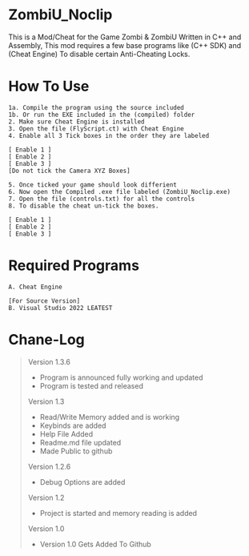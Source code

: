 # ZombiU_Noclip
This is a Mod/Cheat for the Game Zombi & ZombiU Written in C++ and Assembly, This mod requires a few
base programs like (C++ SDK) and (Cheat Engine) To disable certain Anti-Cheating Locks.

# How To Use
```
1a. Compile the program using the source included
1b. Or run the EXE included in the (compiled) folder
2. Make sure Cheat Engine is installed
3. Open the file (FlyScript.ct) with Cheat Engine
4. Enable all 3 Tick boxes in the order they are labeled

[ Enable 1 ]
[ Enable 2 ]
[ Enable 3 ]
[Do not tick the Camera XYZ Boxes]

5. Once ticked your game should look differient
6. Now open the Compiled .exe file labeled (ZombiU_Noclip.exe)
7. Open the file (controls.txt) for all the controls
8. To disable the cheat un-tick the boxes.

[ Enable 1 ]
[ Enable 2 ]
[ Enable 3 ]

```

# Required Programs
```
A. Cheat Engine

[For Source Version]
B. Visual Studio 2022 LEATEST
```

# Chane-Log
> Version 1.3.6
> * Program is announced fully working and updated
> * Program is tested and released
>
> Version 1.3
> * Read/Write Memory added and is working
> * Keybinds are added
> * Help File Added
> * Readme.md file updated
> * Made Public to github
>
> Version 1.2.6
> * Debug Options are added
>
> Version 1.2
> * Project is started and memory reading is added
>
> Version 1.0
> * Version 1.0 Gets Added To Github